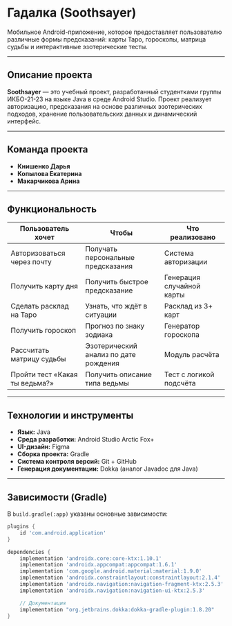 #  Гадалка (Soothsayer)

Мобильное Android-приложение, которое предоставляет пользователю различные формы предсказаний: карты Таро, гороскопы, матрица судьбы и интерактивные эзотерические тесты.

---

##  Описание проекта

**Soothsayer** — это учебный проект, разработанный студентками группы ИКБО-21-23 на языке Java в среде Android Studio. Проект реализует авторизацию, предсказания на основе различных эзотерических подходов, хранение пользовательских данных и динамический интерфейс.

---

##  Команда проекта

- **Книшенко Дарья**
- **Копылова Екатерина**
- **Макарчикова Арина**

---

##  Функциональность

| Пользователь хочет | Чтобы | Что реализовано |
|--------------------|-------|-----------------|
| Авторизоваться через почту | Получать персональные предсказания | Система авторизации |
| Получить карту дня | Получить быстрое предсказание | Генерация случайной карты |
| Сделать расклад на Таро | Узнать, что ждёт в ситуации | Расклад из 3+ карт |
| Получить гороскоп | Прогноз по знаку зодиака | Генератор гороскопа |
| Рассчитать матрицу судьбы | Эзотерический анализ по дате рождения | Модуль расчёта |
| Пройти тест «Какая ты ведьма?» | Получить описание типа ведьмы | Тест с логикой подсчёта |

---

##  Технологии и инструменты

- **Язык:** Java  
- **Среда разработки:** Android Studio Arctic Fox+  
- **UI-дизайн:** Figma  
- **Сборка проекта:** Gradle  
- **Система контроля версий:** Git + GitHub  
- **Генерация документации:** Dokka (аналог Javadoc для Java)

---

##  Зависимости (Gradle)

В `build.gradle(:app)` указаны основные зависимости:

```gradle
plugins {
    id 'com.android.application'
}

dependencies {
    implementation 'androidx.core:core-ktx:1.10.1'
    implementation 'androidx.appcompat:appcompat:1.6.1'
    implementation 'com.google.android.material:material:1.9.0'
    implementation 'androidx.constraintlayout:constraintlayout:2.1.4'
    implementation 'androidx.navigation:navigation-fragment-ktx:2.5.3'
    implementation 'androidx.navigation:navigation-ui-ktx:2.5.3'

    // Документация
    implementation "org.jetbrains.dokka:dokka-gradle-plugin:1.8.20"
}
